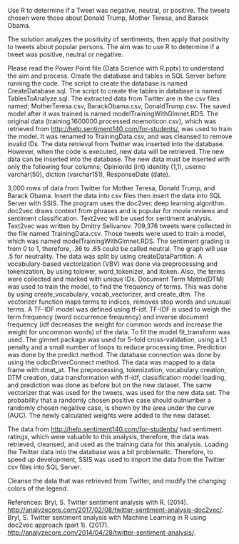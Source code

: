 Use R to determine if a Tweet was negative, neutral, or positive. The tweets chosen were those about Donald Trump, Mother Teresa, and Barack Obama.

The solution analyzes the positivity of sentiments, then apply that positivity to tweets about popular persons. The aim was to use R to determine if a tweet was positive, neutral or negative.

Please read the Power Point file (Data Science with R.pptx) to understand the aim and process. Create the database and tables in SQL Server before running the code. The script to create the database is named CreateDatabase.sql. The script to create the tables in database is named TablesToAnalyze.sql. The extracted data from Twitter are in the csv files named; MotherTeresa.csv, BarackObama.csv, DonaldTrump.csv. The saved model after it was trained is named modelTrainingWithGlmnet.RDS. The original data (training.1600000.processed.noemoticon.csv), which was retrieved from http://help.sentiment140.com/for-students/, was used to train the model. It was renamed to TrainingData.csv, and was cleansed to remove invalid IDs.
The data retrieval from Twitter was inserted into the database. However, when the code is executed, new data will be retrieved. The new data can be inserted into the database. The new data must be inserted with only the following four columns; OpinionId (int) identity (1,1), userno varchar(50), diction (varchar151), ResponseDate (date).

3,000 rows of data from Twitter for Mother Teresa, Donald Trump, and Barack Obama. Insert the data into csv files  then insert the data into SQL Server with SSIS. 
The program uses the doc2vec deep learning algorithm. doc2vec draws context from phrases and is popular for movie reviews and sentiment classification. Text2vec will be used for sentiment analysis. Text2vec was written by Dmitry Selivanov. 
709,376 tweets were collected in the file named TrainingData.csv. Those tweets were used to train a model, which was named modelTrainingWithGlmnet.RDS. The sentiment grading is from 0 to 1, therefore, .36 to .65 could be called neutral. The graph will use .5 for neutrality. 
The data was split by using createDataPartition. A vocabulary-based vectorization (VBV) was done via preprocessing and tokenization, by using tolower, word_tokenizer, and itoken. Also, the terms were collected and marked with unique IDs. 
Document Term Matrix(DTM) was used to train the model, to find the frequency of terms. This was done by using create_vocabulary, vocab_vectorizer, and create_dtm. The vectorizer function maps terms to indices, removes stop words and unusual terms.
A TF-IDF model was defined using tf-idf. TF-IDF is used to weigh the term frequency (word occurrence frequency) and inverse document frequency (idf decreases the weight for common words and increase the weight for uncommon words) of the data. To fit the model fit_transform was used. The glmnet package was used for 5-fold cross-validation, using a L1 penalty and a small number of loops to reduce processing time. Prediction was done by the predict method.
The database connection was done by using the odbcDriverConnect method. The data was mapped to a data frame with dmat_at. 
The preprocessing, tokenization, vocabulary creation, DTM creation, data transformation with tf-idf, classification model loading, and prediction was done as before but on the new dataset. The same vectorizer that was used for the tweets, was used for the new data set. The probability that a randomly chosen positive case should outnumber a randomly chosen negative case, is shown by the area under the curve (AUC). The newly calculated weights were added to the new dataset.

The data from http://help.sentiment140.com/for-students/ had sentiment ratings, which were valuable to this analysis, therefore, the data was retrieved, cleansed, and used as the training data for this analysis. Loading the Twitter data into the database was a bit problematic. Therefore, to speed up development, SSIS was used to import the data from the Twitter csv files into SQL Server.

Cleanse the data that was retrieved from Twitter, and modify the changing colors of the legend.

References: 
Bryl, S. Twitter sentiment analysis with R. (2014). http://analyzecore.com/2017/02/08/twitter-sentiment-analysis-doc2vec/. 
Bryl, S. Twitter sentiment analysis with Machine Learning in R using doc2vec approach (part 1). (2017). http://analyzecore.com/2014/04/28/twitter-sentiment-analysis/.

